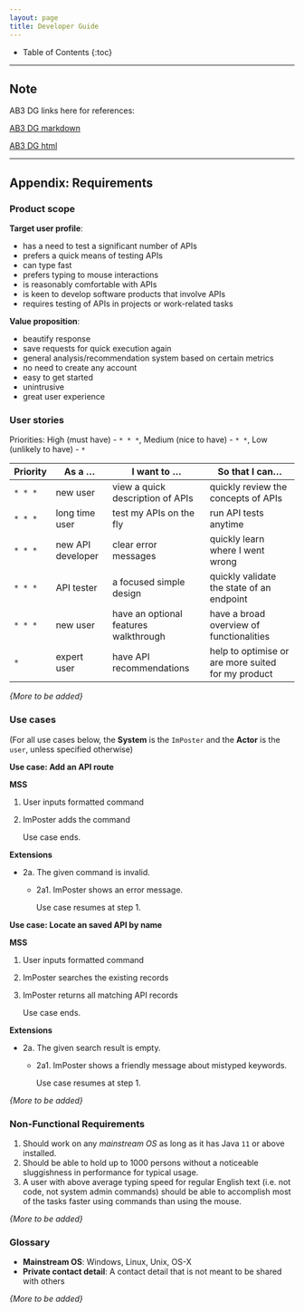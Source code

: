 ```yaml
---
layout: page
title: Developer Guide
---
```

* Table of Contents
{:toc}

--------------------------------------------------------------------------------------------------------------------
## Note
AB3 DG links here for references:

[AB3 DG markdown](https://github.com/se-edu/addressbook-level3/blob/master/docs/DeveloperGuide.md)

[AB3 DG html](https://se-education.org/addressbook-level3/DeveloperGuide.html)

--------------------------------------------------------------------------------------------------------------------

## **Appendix: Requirements**

### Product scope

**Target user profile**:

* has a need to test a significant number of APIs
* prefers a quick means of testing APIs
* can type fast
* prefers typing to mouse interactions
* is reasonably comfortable with APIs
* is keen to develop software products that involve APIs
* requires testing of APIs in projects or work-related tasks

**Value proposition**:

* beautify response
* save requests for quick execution again
* general analysis/recommendation system based on certain metrics
* no need to create any account
* easy to get started
* unintrusive
* great user experience

### User stories

Priorities: High (must have) - `* * *`, Medium (nice to have) - `* *`, Low (unlikely to have) - `*`

| Priority | As a …​                                    | I want to …​                     | So that I can…​                         |
| -------- | ------------------------------------------ | ------------------------------ | --------------------------------------------------|
| `* * *`  | new user                                   | view a quick description of APIs| quickly review the concepts of APIs|
| `* * *`  | long time user                             | test my APIs on the fly               | run API tests anytime |
| `* * *`  | new API developer                          | clear error messages                | quickly learn where I went wrong             |
| `* * *`  | API tester                                 | a focused simple design          | quickly validate the state of an endpoint |
| `* * *`  | new user                                   | have an optional features walkthrough   | have a broad overview of functionalities |
| `*`      | expert user     | have API recommendations | help to optimise or are more suited for my product                                 |


*{More to be added}*

### Use cases

(For all use cases below, the **System** is the `ImPoster` and the **Actor** is the `user`, unless specified otherwise)

**Use case: Add an API route**

**MSS**

1.  User inputs formatted command 
2.  ImPoster adds the command

    Use case ends.

**Extensions**

* 2a. The given command is invalid.

    * 2a1. ImPoster shows an error message.

      Use case resumes at step 1.

**Use case: Locate an saved API by name**

**MSS**

1.  User inputs formatted command 
2.  ImPoster searches the existing records
3.  ImPoster returns all matching API records

    Use case ends.

**Extensions**

* 2a. The given search result is empty.

    * 2a1. ImPoster shows a friendly message about mistyped keywords.

      Use case resumes at step 1.

*{More to be added}*

### Non-Functional Requirements

1.  Should work on any _mainstream OS_ as long as it has Java `11` or above installed.
2.  Should be able to hold up to 1000 persons without a noticeable sluggishness in performance for typical usage.
3.  A user with above average typing speed for regular English text (i.e. not code, not system admin commands) should be able to accomplish most of the tasks faster using commands than using the mouse.

*{More to be added}*

### Glossary

* **Mainstream OS**: Windows, Linux, Unix, OS-X
* **Private contact detail**: A contact detail that is not meant to be shared with others

*{More to be added}*
